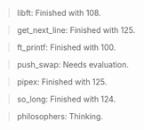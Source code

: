 > libft: Finished with 108.

> get_next_line: Finished with 125.

> ft_printf: Finished with 100.

> push_swap: Needs evaluation.

> pipex: Finished with 125.

> so_long: Finished with 124.

> philosophers: Thinking.
